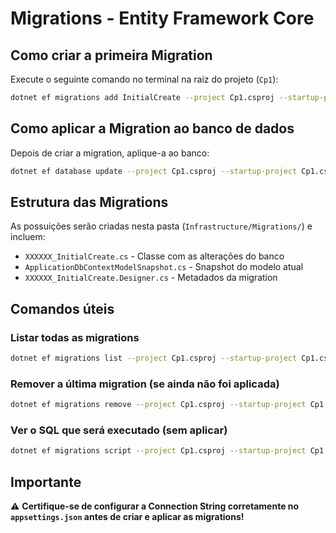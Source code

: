 # Migrations - Entity Framework Core

## Como criar a primeira Migration

Execute o seguinte comando no terminal na raiz do projeto (`Cp1`):

```bash
dotnet ef migrations add InitialCreate --project Cp1.csproj --startup-project Cp1.csproj
```

## Como aplicar a Migration ao banco de dados

Depois de criar a migration, aplique-a ao banco:

```bash
dotnet ef database update --project Cp1.csproj --startup-project Cp1.csproj
```

## Estrutura das Migrations

As possuições serão criadas nesta pasta (`Infrastructure/Migrations/`) e incluem:

- `XXXXXX_InitialCreate.cs` - Classe com as alterações do banco
- `ApplicationDbContextModelSnapshot.cs` - Snapshot do modelo atual
- `XXXXXX_InitialCreate.Designer.cs` - Metadados da migration

## Comandos úteis

### Listar todas as migrations
```bash
dotnet ef migrations list --project Cp1.csproj --startup-project Cp1.csproj
```

### Remover a última migration (se ainda não foi aplicada)
```bash
dotnet ef migrations remove --project Cp1.csproj --startup-project Cp1.csproj
```

### Ver o SQL que será executado (sem aplicar)
```bash
dotnet ef migrations script --project Cp1.csproj --startup-project Cp1.csproj
```

## Importante

⚠️ **Certifique-se de configurar a Connection String corretamente no `appsettings.json` antes de criar e aplicar as migrations!**

